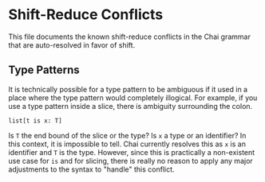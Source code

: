 # Shift-Reduce Conflicts

This file documents the known shift-reduce conflicts in the Chai grammar that
are auto-resolved in favor of shift.

## Type Patterns

It is technically possible for a type pattern to be ambiguous if it used in a
place where the type pattern would completely illogical.  For example, if you
use a type pattern inside a slice, there is ambiguity surrounding the colon.

    list[t is x: T]

Is `T` the end bound of the slice or the type?  Is `x` a type or an identifier?
In this context, it is impossible to tell.  Chai currently resolves this as `x`
is an identifier and `T` is the type.  However, since this is practically a
non-existent use case for `is` and for slicing, there is really no reason to
apply any major adjustments to the syntax to "handle" this conflict.
